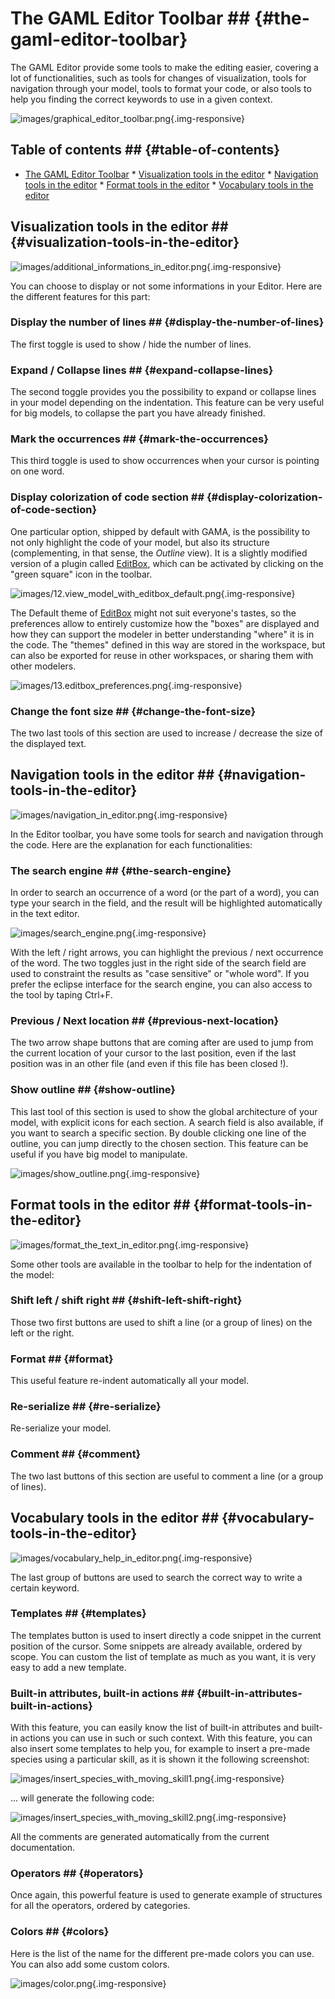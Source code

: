 # The GAML Editor Toolbar ## {#the-gaml-editor-toolbar}

The GAML Editor provide some tools to make the editing easier, covering a lot of functionalities, such as tools for changes of visualization, tools for navigation through your model, tools to format your code, or also tools to help you finding the correct keywords to use in a given context.

![images/graphical_editor_toolbar.png](gm_wiki/resources/images/editingModels/graphical_editor_toolbar.png){.img-responsive}

## Table of contents ## {#table-of-contents}

* [The GAML Editor Toolbar](references#the-gaml-editor-toolbar)
    	* [Visualization tools in the editor](references#visualization-tools-in-the-editor)
    	* [Navigation tools in the editor](references#navigation-tools-in-the-editor)
    	* [Format tools in the editor](references#format-tools-in-the-editor)
    	* [Vocabulary tools in the editor](references#vocabulary-tools-in-the-editor)

## Visualization tools in the editor ## {#visualization-tools-in-the-editor}

![images/additional_informations_in_editor.png](gm_wiki/resources/images/editingModels/additional_informations_in_editor.png){.img-responsive}

You can choose to display or not some informations in your Editor. Here are the different features for this part:

### Display the number of lines ## {#display-the-number-of-lines}

The first toggle is used to show / hide the number of lines.

### Expand / Collapse lines ## {#expand-collapse-lines}

The second toggle provides you the possibility to expand or collapse lines in your model depending on the indentation. This feature can be very useful for big models, to collapse the part you have already finished.

### Mark the occurrences ## {#mark-the-occurrences}

This third toggle is used to show occurrences when your cursor is pointing on one word.

### Display colorization of code section ## {#display-colorization-of-code-section}

One particular option, shipped by default with GAMA, is the possibility to not only highlight the code of your model, but also its structure (complementing, in that sense, the *Outline* view). It is a slightly modified version of a plugin called [EditBox](http://sourceforge.net/projects/editbox/), which can be activated by clicking on the "green square" icon in the toolbar.

![images/12.view_model_with_editbox_default.png](gm_wiki/resources/images/editingModels/12.view_model_with_editbox_default.png){.img-responsive}

The Default theme of [EditBox](http://sourceforge.net/projects/editbox/) might not suit everyone's tastes, so the preferences allow to entirely customize how the "boxes" are displayed and how they can support the modeler in better understanding "where" it is in the code. The "themes" defined in this way are stored in the workspace, but can also be exported for reuse in other workspaces, or sharing them with other modelers.

![images/13.editbox_preferences.png](gm_wiki/resources/images/editingModels/13.editbox_preferences.png){.img-responsive}

### Change the font size ## {#change-the-font-size}

The two last tools of this section are used to increase / decrease the size of the displayed text.

## Navigation tools in the editor ## {#navigation-tools-in-the-editor}

![images/navigation_in_editor.png](gm_wiki/resources/images/editingModels/navigation_in_editor.png){.img-responsive}

In the Editor toolbar, you have some tools for search and navigation through the code. Here are the explanation for each functionalities:

### The search engine ## {#the-search-engine}

In order to search an occurrence of a word (or the part of a word), you can type your search in the field, and the result will be highlighted automatically in the text editor.

![images/search_engine.png](gm_wiki/resources/images/editingModels/search_engine.png){.img-responsive}

With the left / right arrows, you can highlight the previous / next occurrence of the word. The two toggles just in the right side of the search field are used to constraint the results as "case sensitive" or "whole word". If you prefer the eclipse interface for the search engine, you can also access to the tool by taping Ctrl+F.

### Previous / Next location ## {#previous-next-location}

The two arrow shape buttons that are coming after are used to jump from the current location of your cursor to the last position, even if the last position was in an other file (and even if this file has been closed !).

### Show outline ## {#show-outline}

This last tool of this section is used to show the global architecture of your model, with explicit icons for each section. A search field is also available, if you want to search a specific section. By double clicking one line of the outline, you can jump directly to the chosen section. This feature can be useful if you have big model to manipulate.

![images/show_outline.png](gm_wiki/resources/images/editingModels/show_outline.png){.img-responsive}

## Format tools in the editor ## {#format-tools-in-the-editor}

![images/format_the_text_in_editor.png](gm_wiki/resources/images/editingModels/format_the_text_in_editor.png){.img-responsive}

Some other tools are available in the toolbar to help for the indentation of the model:

### Shift left / shift right ## {#shift-left-shift-right}

Those two first buttons are used to shift a line (or a group of lines) on the left or the right.

### Format ## {#format}

This useful feature re-indent automatically all your model.

### Re-serialize ## {#re-serialize}

Re-serialize your model.

### Comment ## {#comment}

The two last buttons of this section are useful to comment a line (or a group of lines).

## Vocabulary tools in the editor ## {#vocabulary-tools-in-the-editor}

![images/vocabulary_help_in_editor.png](gm_wiki/resources/images/editingModels/vocabulary_help_in_editor.png){.img-responsive}

The last group of buttons are used to search the correct way to write a certain keyword.

### Templates ## {#templates}

The templates button is used to insert directly a code snippet in the current position of the cursor. Some snippets are already available, ordered by scope. You can custom the list of template as much as you want, it is very easy to add a new template.

### Built-in attributes, built-in actions ## {#built-in-attributes-built-in-actions}

With this feature, you can easily know the list of built-in attributes and built-in actions you can use in such or such context. With this feature, you can also insert some templates to help you, for example to insert a pre-made species using a particular skill, as it is shown it the following screenshot:

![images/insert_species_with_moving_skill1.png](gm_wiki/resources/images/editingModels/insert_species_with_moving_skill1.png){.img-responsive}

... will generate the following code:

![images/insert_species_with_moving_skill2.png](gm_wiki/resources/images/editingModels/insert_species_with_moving_skill2.png){.img-responsive}

All the comments are generated automatically from the current documentation.

### Operators ## {#operators}

Once again, this powerful feature is used to generate example of structures for all the operators, ordered by categories.

### Colors ## {#colors}

Here is the list of the name for the different pre-made colors you can use. You can also add some custom colors.

![images/color.png](gm_wiki/resources/images/editingModels/color.png){.img-responsive}